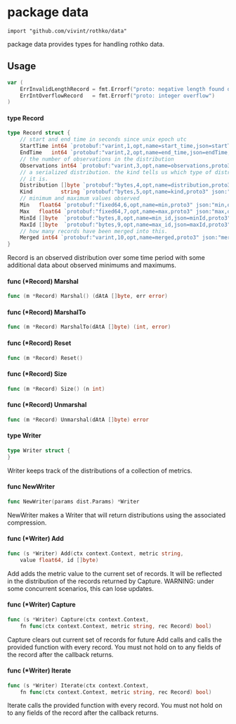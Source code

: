 # package data

`import "github.com/vivint/rothko/data"`

package data provides types for handling rothko data.

## Usage

```go
var (
	ErrInvalidLengthRecord = fmt.Errorf("proto: negative length found during unmarshaling")
	ErrIntOverflowRecord   = fmt.Errorf("proto: integer overflow")
)
```

#### type Record

```go
type Record struct {
	// start and end time in seconds since unix epoch utc
	StartTime int64 `protobuf:"varint,1,opt,name=start_time,json=startTime,proto3" json:"start_time,omitempty"`
	EndTime   int64 `protobuf:"varint,2,opt,name=end_time,json=endTime,proto3" json:"end_time,omitempty"`
	// the number of observations in the distribution
	Observations int64 `protobuf:"varint,3,opt,name=observations,proto3" json:"observations,omitempty"`
	// a serialized distribution. the kind tells us which type of distribution
	// it is.
	Distribution []byte `protobuf:"bytes,4,opt,name=distribution,proto3" json:"distribution,omitempty"`
	Kind         string `protobuf:"bytes,5,opt,name=kind,proto3" json:"kind,omitempty"`
	// minimum and maximum values observed
	Min   float64 `protobuf:"fixed64,6,opt,name=min,proto3" json:"min,omitempty"`
	Max   float64 `protobuf:"fixed64,7,opt,name=max,proto3" json:"max,omitempty"`
	MinId []byte  `protobuf:"bytes,8,opt,name=min_id,json=minId,proto3" json:"min_id,omitempty"`
	MaxId []byte  `protobuf:"bytes,9,opt,name=max_id,json=maxId,proto3" json:"max_id,omitempty"`
	// how many records have been merged into this.
	Merged int64 `protobuf:"varint,10,opt,name=merged,proto3" json:"merged,omitempty"`
}
```

Record is an observed distribution over some time period with some additional
data about observed minimums and maximums.

#### func (*Record) Marshal

```go
func (m *Record) Marshal() (dAtA []byte, err error)
```

#### func (*Record) MarshalTo

```go
func (m *Record) MarshalTo(dAtA []byte) (int, error)
```

#### func (*Record) Reset

```go
func (m *Record) Reset()
```

#### func (*Record) Size

```go
func (m *Record) Size() (n int)
```

#### func (*Record) Unmarshal

```go
func (m *Record) Unmarshal(dAtA []byte) error
```

#### type Writer

```go
type Writer struct {
}
```

Writer keeps track of the distributions of a collection of metrics.

#### func  NewWriter

```go
func NewWriter(params dist.Params) *Writer
```
NewWriter makes a Writer that will return distributions using the associated
compression.

#### func (*Writer) Add

```go
func (s *Writer) Add(ctx context.Context, metric string,
	value float64, id []byte)
```
Add adds the metric value to the current set of records. It will be reflected in
the distribution of the records returned by Capture. WARNING: under some
concurrent scenarios, this can lose updates.

#### func (*Writer) Capture

```go
func (s *Writer) Capture(ctx context.Context,
	fn func(ctx context.Context, metric string, rec Record) bool)
```
Capture clears out current set of records for future Add calls and calls the
provided function with every record. You must not hold on to any fields of the
record after the callback returns.

#### func (*Writer) Iterate

```go
func (s *Writer) Iterate(ctx context.Context,
	fn func(ctx context.Context, metric string, rec Record) bool)
```
Iterate calls the provided function with every record. You must not hold on to
any fields of the record after the callback returns.

